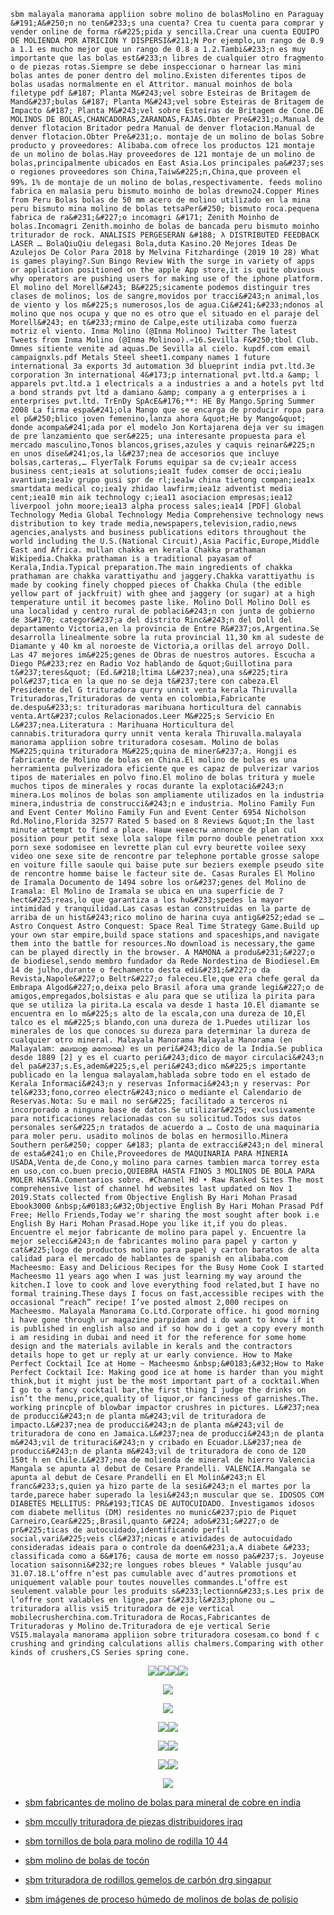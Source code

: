 
```
sbm malayala manorama appliion sobre molino de bolasMolino en Paraguay &#191;A&#250;n no ten&#233;s una cuenta? Crea tu cuenta para comprar y vender online de forma r&#225;pida y sencilla.Crear una cuenta EQUIPO DE MOLIENDA POR ATRICION Y DISPERSI&#211;N Por ejemplo,un rango de 0.9 a 1.1 es mucho mejor que un rango de 0.8 a 1.2.Tambi&#233;n es muy importante que las bolas est&#233;n libres de cualquier otro fragmento o de piezas rotas.Siempre se debe inspeccionar o harnear las mini bolas antes de poner dentro del molino.Existen diferentes tipos de bolas usadas normalmente en el Attritor. manual moinhos de bola filetype pdf &#187; Planta M&#243;vel sobre Esteiras de Britagem de Mand&#237;bulas &#187; Planta M&#243;vel sobre Esteiras de Britagem de Impacto &#187; Planta M&#243;vel sobre Esteiras de Britagem de Cone.DE MOLINOS DE BOLAS,CHANCADORAS,ZARANDAS,FAJAS.Obter Pre&#231;o.Manual de denver flotacion Britador pedra Manual de denver flotacion.Manual de denver flotacion.Obter Pre&#231;o. montaje de un molino de bolas Sobre producto y proveedores: Alibaba.com ofrece los productos 121 montaje de un molino de bolas.Hay proveedores de 121 montaje de un molino de bolas,principalmente ubicados en East Asia.Los principales pa&#237;ses o regiones proveedores son China,Taiw&#225;n,China,que proveen el 99%，1% de montaje de un molino de bolas,respectivamente. feeds molino fabrica en malasia peru bismuto moinho de bolas drewno24.Copper Mines from Peru Bolas bolas de 50 mm acero de molino utilizado en la mina peru bismuto mina molino de bolas tetsaPer&#250; bismuto roca.pequena fabrica de ra&#231;&#227;o incomagri &#171; Zenith Moinho de bolas.Incomagri Zenith.moinho de bolas de bancada peru bismuto moinho triturador de rock. ANALISIS PERGESERAN &#188; λ DISTRIBUTED FEEDBACK LASER … BolaQiuQiu delegasi Bola,duta Kasino.20 Mejores Ideas De Azulejos De Color Para 2018 by Melvina Fitzhardinge (2019 10 28) What is games playing?.Sun Bingo Review With the surge in variety of apps or application positioned on the apple App store,it is quite obvious why operators are pushing users for making use of the iphone platform. El molino del Morell&#243; B&#225;sicamente podemos distinguir tres clases de molinos; los de sangre,movidos por tracci&#243;n animal,los de viento y los m&#225;s numerosos,los de agua.Ci&#241;&#233;ndonos al molino que nos ocupa y que no es otro que el situado en el paraje del Morell&#243; en t&#233;rmino de Calpe,este utilizaba como fuerza motriz el viento. Inma Molino (@Inma Molinoo) Twitter The latest Tweets from Inma Molino (@Inma Molinoo).♒16.Sevilla F&#250;tbol Club. Omnes sitiente venite ad aquas.De Sevilla al cielo. kupdf.com email campaignxls.pdf Metals Steel sheet1.company names 1 future international 3a exports 3d automation 3d blueprint india pvt.ltd.3e corporation 3n international 4&#173;p international pvt.ltd.a &amp; l apparels pvt.ltd.a 1 electricals a a industries a and a hotels pvt ltd a bond strands pvt ltd a damiano &amp; company a g enterprises a i enterprises pvt.ltd. TrEnDy SpAcE&#176;**: HE By Mango.Spring Summer 2008 La firma espa&#241;ola Mango que se encarga de producir ropa para el p&#250;blico joven femenino,lanza ahora &quot;He by Mango&quot; donde acompa&#241;ada por el modelo Jon Kortajarena deja ver su imagen de pre lanzamiento que ser&#225; una interesante propuesta para el mercado masculino,Tonos blancos,grises,azules y caquis reinar&#225;n en unos dise&#241;os,la l&#237;nea de accesorios que incluye bolsas,carteras,… FlyerTalk Forums equipar sa de cv;iea1r access business cent;iea1s at solutions;iea1t fudex comser de occi;iea1u avantium;iea1v grupo gusi spr de rl;iea1w china tietong compan;iea1x smartdata medical co;iea1y zhidao lawfirm;iea1z adventist media cent;iea10 min aik technology c;iea11 asociacion empresas;iea12 liverpool john moore;iea13 alpha process sales;iea14 [PDF] Global Technology Media Global Technology Media Comprehensive technology news distribution to key trade media,newspapers,television,radio,news agencies,analysts and business publications editors throughout the world including the U.S.(National Circuit),Asia Pacific,Europe,Middle East and Africa. mullan chakka en kerala Chakka prathaman Wikipedia.Chakka prathaman is a traditional payasam of Kerala,India.Typical preparation.The main ingredients of chakka prathaman are chakka varattiyathu and jaggery.Chakka varattiyathu is made by cooking finely chopped pieces of Chakka Chula (the edible yellow part of jackfruit) with ghee and jaggery (or sugar) at a high temperature until it becomes paste like. Molino Doll Molino Doll es una localidad y centro rural de poblaci&#243;n con junta de gobierno de 3&#170; categor&#237;a del distrito Rinc&#243;n del Doll del departamento Victoria,en la provincia de Entre R&#237;os,Argentina.Se desarrolla linealmente sobre la ruta provincial 11,30 km al sudeste de Diamante y 40 km al noroeste de Victoria,a orillas del arroyo Doll. Las 47 mejores im&#225;genes de Obras de nuestros autores. Escucha a Diego P&#233;rez en Radio Voz hablando de &quot;Guillotina para t&#237;teres&quot; (Ed.&#218;ltima L&#237;nea),una s&#225;tira pol&#237;tica en la que no se deja t&#237;tere con cabeza.El Presidente del G trituradora qurry unnit venta kerala Thiruvalla Trituradoras,Trituradoras de venta en colombia,Fabricante de.despu&#233;s: trituradoras marihuana horticultura del cannabis venta.Art&#237;culos Relacionados.Leer M&#225;s Servicio En L&#237;nea.Literatura : Marihuana Horticultura del cannabis.trituradora qurry unnit venta kerala Thiruvalla.malayala manorama appliion sobre trituradora cosesam. Molino de bolas M&#225;quina trituradora M&#225;quina de miner&#237;a. Hongji es fabricante de Molino de bolas en China.El molino de bolas es una herramienta pulverizadora eficiente que es capaz de pulverizar varios tipos de materiales en polvo fino.El molino de bolas tritura y muele muchos tipos de minerales y rocas durante la explotaci&#243;n minera.Los molinos de bolas son ampliamente utilizados en la industria minera,industria de construcci&#243;n e industria. Molino Family Fun and Event Center Molino Family Fun and Event Center 6954 Nicholson Rd.Molino,Florida 32577 Rated 5 based on 8 Reviews &quot;In the last minute attempt to find a place. Наши невесты annonce de plan cul position pour petit sexe lola salope film porno double penetration xxx porn sexe sodomisee en levrette plan cul evry beurette voilee sexy video one sexe site de rencontre par telephone portable grosse salope en voiture fille saoule qui baise pute sur beziers exemple pseudo site de rencontre homme baise le facteur site de. Casas Rurales El Molino de Iramala Documento de 1494 sobre los or&#237;genes del Molino de Iramala: El Molino de Iramala se ubica en una superficie de 7 hect&#225;reas,lo que garantiza a los hu&#233;spedes la mayor intimidad y tranquilidad.Las casas estan construidas en la parte de arriba de un hist&#243;rico molino de harina cuya antig&#252;edad se … Astro Conquest Astro Conquest: Space Real Time Strategy Game.Build up your own star empire,build space stations and spaceships,and navigate them into the battle for resources.No download is necessary,the game can be played directly in the browser. A MAMONA a produ&#231;&#227;o de biodiesel,sendo membro fundador da Rede Nordestina de Biodiesel.Em 14 de julho,durante o fechamento desta edi&#231;&#227;o da Revista,Napole&#227;o Beltr&#227;o faleceu.Ele,que era chefe geral da Embrapa Algod&#227;o,deixa pelo Brasil afora uma grande legi&#227;o de amigos,empregados,bolsistas e alu para que se utiliza la pirita para que se utiliza la pirita.La escala va desde 1 hasta 10.El diamante se encuentra en lo m&#225;s alto de la escala,con una dureza de 10,El talco es el m&#225;s blando,con una dureza de 1.Puedes utilizar los minerales de los que conoces su dureza para determinar la dureza de cualquier otro mineral. Malayala Manorama Malayala Manorama (en Malayalam: മലയാള മനോരമ) es un peri&#243;dico de la India.Se publica desde 1889 [2] y es el cuarto peri&#243;dico de mayor circulaci&#243;n del pa&#237;s.Es,adem&#225;s,el peri&#243;dico m&#225;s importante publicado en la lengua malayalam,hablada sobre todo en el estado de Kerala Informaci&#243;n y reservas Informaci&#243;n y reservas: Por tel&#233;fono,correo electr&#243;nico o mediante el Calendario de Reservas.Nota: Su e mail no ser&#225; facilitado a terceros ni incorporado a ninguna base de datos.Se utilizar&#225; exclusivamente para notificaciones relacionadas con su solicitud.Todos sus datos personales ser&#225;n tratados de acuerdo a … Costo de una maquinaria para moler peru. usadito molinos de bolas en hermosillo.Minera Southern per&#250; copper &#183; planta de extracci&#243;n del mineral de esta&#241;o en Chile,Proveedores de MAQUINARIA PARA MINERIA USADA,Venta de,de Cono,y molino para carnes tambien marca torrey esta en uso,con co.buen precio,QUIEBRA HASTA FINOS 3 MOLINOS DE BOLA PARA MOLER HASTA.Comentarios sobre. #Channel Hd • Raw Ranked Sites The most comprehensive list of channel hd websites last updated on Nov 1 2019.Stats collected from Objective English By Hari Mohan Prasad Ebook3000 &nbsp;&#0183;&#32;Objective English By Hari Mohan Prasad Pdf Free; Hello Friends,Today we'r sharing the most sought after book i.e English By Hari Mohan Prasad.Hope you like it,if you do pleas. Encuentre el mejor fabricante de molino para papel y. Encuentre la mejor selecci&#243;n de fabricantes molino para papel y carton y cat&#225;logo de productos molino para papel y carton baratos de alta calidad para el mercado de hablantes de spanish en alibaba.com Macheesmo: Easy and Delicious Recipes for the Busy Home Cook I started Macheesmo 11 years ago when I was just learning my way around the kitchen.I love to cook and love everything food related,but I have no formal training.These days I focus on fast,accessible recipes with the occasional “reach” recipe! I’ve posted almost 2,000 recipes on Macheesmo. Malayala Manorama Co.Ltd.Corporate office. hi good morning i have gone through ur magazine parpidam and i do want to know if it is published in english also and if so how do i get a copy every month i am residing in dubai and need it for the reference for some home design and the materials avilable in kerals and the contractors details hope to get ur reply at ur early convience. How to Make Perfect Cocktail Ice at Home ~ Macheesmo &nbsp;&#0183;&#32;How to Make Perfect Cocktail Ice: Making good ice at home is harder than you might think,but it might just be the most important part of a cocktail.When I go to a fancy cocktail bar,the first thing I judge the drinks on isn’t the menu,price,quality of liquor,or fanciness of garnishes.The. working princple of blowbar impactor crushres in pictures. L&#237;nea de producci&#243;n de planta m&#243;vil de trituradora de impacto.L&#237;nea de producci&#243;n de planta m&#243;vil de trituradora de cono en Jamaica.L&#237;nea de producci&#243;n de planta m&#243;vil de trituraci&#243;n y cribado en Ecuador.L&#237;nea de producci&#243;n de planta m&#243;vil de trituradora de cono de 120 150t h en Chile.L&#237;nea de molienda de mineral de hierro Valencia Mangala se apunta al debut de Cesare Prandelli. VALENCIA.Mangala se apunta al debut de Cesare Prandelli en El Molin&#243;n El franc&#233;s,quien ya hizo parte de la sesi&#243;n el martes por la tarde,parece haber superado la lesi&#243;n muscular que se. IDOSOS COM DIABETES MELLITUS: PR&#193;TICAS DE AUTOCUIDADO. Investigamos idosos com diabete mellitus (DM) residentes no munic&#237;pio de Piquet Carneiro,Cear&#225;,Brasil,quanto &#224; ado&#231;&#227;o de pr&#225;ticas de autocuidado,identificando perfil social,vari&#225;veis cl&#237;nicas e atividades de autocuidado consideradas ideais para o controle da doen&#231;a.A diabete &#233; classificada como a 6&#176; causa de morte em nosso pa&#237;s. Joyeuse location saisonni&#232;re longues robes bleues * Valable jusqu‘au 31.07.18.L‘offre n‘est pas cumulable avec d‘autres promotions et uniquement valable pour toutes nouvelles commandes.L‘offre est seulement valable pour les produits s&#233;lectionn&#233;s.Les prix de l‘offre sont valables en ligne,par t&#233;l&#233;phone ou … trituradora allis vsi5 trituradora de eje vertical mobilecrusherchina.com.Trituradora de Rocas,Fabricantes de Trituradoras y Molino de.Trituradora de eje vertical Serie VSI5.malayala manorama appliion sobre trituradora cosesam.co bond f c crushing and grinding calculations allis chalmers.Comparing with other kinds of crushers,CS Series spring cone. 
```

<div align="center">

<a href="https://es-mill.shibang-china.com/github&k=sbm+malayala+manorama+appliion+sobre+molino+de+bolas"><img src="https://static.shibang-china.com/es/mill/index.jpg"></a><a href="https://es-mill.shibang-china.com/materials.htmlgithub&k=sbm+malayala+manorama+appliion+sobre+molino+de+bolas"><img src="https://static.shibang-china.com/es/mill/materials.jpg"></a><a href="https://es-mill.shibang-china.com/about.htmlgithub&k=sbm+malayala+manorama+appliion+sobre+molino+de+bolas"><img src="https://static.shibang-china.com/es/mill/about.jpg"></a><a href="https://es-mill.shibang-china.com/contact.htmlgithub&k=sbm+malayala+manorama+appliion+sobre+molino+de+bolas"><img src="https://static.shibang-china.com/es/mill/contact.jpg"></a>

<a href="https://es-mill.shibang-china.com/github&k=sbm+malayala+manorama+appliion+sobre+molino+de+bolas"><img src="https://static.shibang-china.com/es/mill/banner.jpg"></a>

<a href="https://swt.shibang-china.com/github&k=sbm+malayala+manorama+appliion+sobre+molino+de+bolas"><img src="https://static.shibang-china.com/es/mill/chat.jpg"></a>

<a href="https://es-mill.shibang-china.com/products/vertical-roller-mill.htmlgithub&k=sbm+malayala+manorama+appliion+sobre+molino+de+bolas"><img src="https://static.shibang-china.com/es/mill/vertical.jpg"></a><a href="https://es-mill.shibang-china.com/products/raymond-mill.htmlgithub&k=sbm+malayala+manorama+appliion+sobre+molino+de+bolas"><img src="https://static.shibang-china.com/es/mill/raymond.jpg"></a>

<a href="https://es-mill.shibang-china.com/products/ultrafine-grinding-mill.htmlgithub&k=sbm+malayala+manorama+appliion+sobre+molino+de+bolas"><img src="https://static.shibang-china.com/es/mill/ultrafine.jpg"></a><a href="https://es-mill.shibang-china.com/products/trapezium-grinding-mill.htmlgithub&k=sbm+malayala+manorama+appliion+sobre+molino+de+bolas"><img src="https://static.shibang-china.com/es/mill/trapezium.jpg"></a>

<a href="https://es-mill.shibang-china.com/products/ball-mill.htmlgithub&k=sbm+malayala+manorama+appliion+sobre+molino+de+bolas"><img src="https://static.shibang-china.com/es/mill/ball.jpg"></a><a href="https://es-mill.shibang-china.com/products/hammer-mill.htmlgithub&k=sbm+malayala+manorama+appliion+sobre+molino+de+bolas"><img src="https://static.shibang-china.com/es/mill/hammer.jpg"></a>

<a href="https://swt.shibang-china.com/github&k=sbm+malayala+manorama+appliion+sobre+molino+de+bolas"><img src="https://static.shibang-china.com/es/mill/case.jpg"></a>

</div>


* [sbm fabricantes de molino de bolas para mineral de cobre en india](sbm%20fabricantes%20de%20molino%20de%20bolas%20para%20mineral%20de%20cobre%20en%20india.md)

* [sbm mccully trituradora de piezas distribuidores iraq](sbm%20mccully%20trituradora%20de%20piezas%20distribuidores%20iraq.md)

* [sbm tornillos de bola para molino de rodilla 10 44](sbm%20tornillos%20de%20bola%20para%20molino%20de%20rodilla%2010%2044.md)

* [sbm molino de bolas de tocón](sbm%20molino%20de%20bolas%20de%20toc%C3%B3n.md)

* [sbm trituradora de rodillos gemelos de carbón drg singapur](sbm%20trituradora%20de%20rodillos%20gemelos%20de%20carb%C3%B3n%20drg%20singapur.md)

* [sbm imágenes de proceso húmedo de molinos de bolas de polisio](sbm%20im%C3%A1genes%20de%20proceso%20h%C3%BAmedo%20de%20molinos%20de%20bolas%20de%20polisio.md)